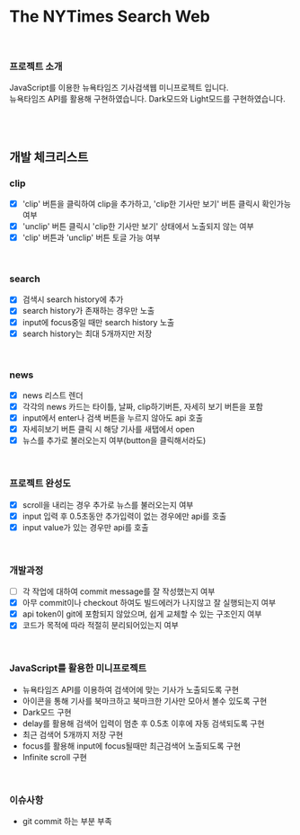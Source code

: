# The NYTimes Search Web

<br />

### 프로젝트 소개

JavaScript를 이용한 뉴욕타임즈 기사검색웹 미니프로젝트 입니다.  
뉴욕타임즈 API를 활용해 구현하였습니다.
Dark모드와 Light모드를 구현하였습니다.

<br />
<br />

## 개발 체크리스트

### clip

- [x] 'clip' 버튼을 클릭하여 clip을 추가하고, 'clip한 기사만 보기' 버튼 클릭시 확인가능여부
- [x] 'unclip' 버튼 클릭시 'clip한 기사만 보기' 상태에서 노출되지 않는 여부
- [x] 'clip' 버튼과 'unclip' 버튼 토글 가능 여부

<br />

### search

- [x] 검색시 search history에 추가
- [x] search history가 존재하는 경우만 노출
- [x] input에 focus중일 때만 search history 노출
- [x] search history는 최대 5개까지만 저장

<br />

### news

- [x] news 리스트 렌더
- [x] 각각의 news 카드는 타이틀, 날짜, clip하기버튼, 자세히 보기 버튼을 포함
- [x] input에서 enter나 검색 버튼을 누르지 않아도 api 호출
- [x] 자세히보기 버튼 클릭 시 해당 기사를 새탭에서 open
- [x] 뉴스를 추가로 불러오는지 여부(button을 클릭해서라도)

<br />

### 프로젝트 완성도

- [x] scroll을 내리는 경우 추가로 뉴스를 불러오는지 여부
- [x] input 입력 후 0.5초동안 추가입력이 없는 경우에만 api를 호출
- [x] input value가 있는 경우만 api를 호출

<br />

### 개발과정

- [ ] 각 작업에 대하여 commit message를 잘 작성했는지 여부
- [x] 아무 commit이나 checkout 하여도 빌드에러가 나지않고 잘 실행되는지 여부
- [x] api token이 git에 포함되지 않았으며, 쉽게 교체할 수 있는 구조인지 여부
- [x] 코드가 목적에 따라 적절히 분리되어있는지 여부

<br />

### JavaScript를 활용한 미니프로젝트

- 뉴욕타임즈 API를 이용하여 검색어에 맞는 기사가 노출되도록 구현
- 아이콘을 통해 기사를 북마크하고 북마크한 기사만 모아서 볼수 있도록 구현
- Dark모드 구현
- delay를 활용해 검색어 입력이 멈춘 후 0.5초 이후에 자동 검색되도록 구현
- 최근 검색어 5개까지 저장 구현
- focus를 활용해 input에 focus될때만 최근검색어 노출되도록 구현
- Infinite scroll 구현

<br />

### 이슈사항

- git commit 하는 부분 부족
